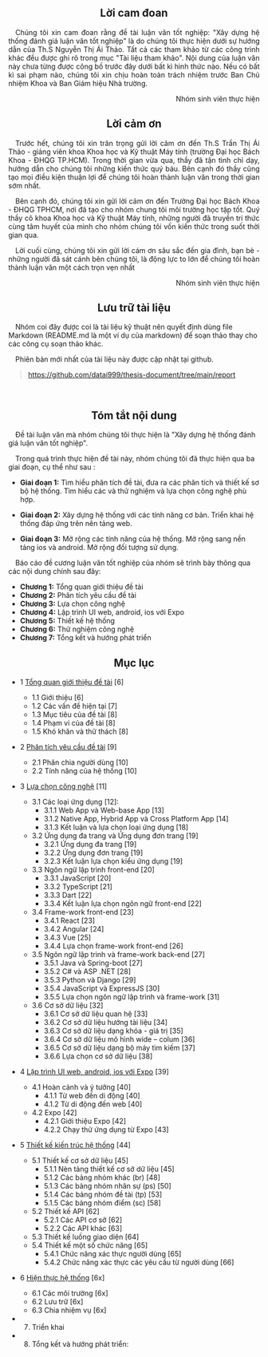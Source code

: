 <!-- !import[/report/chapter_0_cover/part_0a_cover.md] -->
<center> <h2>Lời cam đoan</h1> </center>

<p style='text-align: justify;'>
&emsp;Chúng tôi xin cam đoan rằng đề tài luận văn tốt nghiệp: "Xây dựng hệ thống đánh giá luận văn tốt nghiệp" 
là do chúng tôi thực hiện dưới sự hướng dẫn của Th.S Nguyễn Thị Ái Thảo. Tất cả các
tham khảo từ các công trình khác đều được ghi rõ trong mục "Tài liệu tham khảo". Nội dung
của luận văn này chưa từng được công bố trước đây dưới bất kì hình thức nào. Nếu có bất kì
sai phạm nào, chúng tôi xin chịu hoàn toàn trách nhiệm trước Ban Chủ nhiệm Khoa và Ban
Giám hiệu Nhà trường.
</p>
<p style='text-align: right;'>
Nhóm sinh viên thực hiện
</p>

<div style="page-break-after: always;"></div>

<center> <h2>Lời cảm ơn</h1> </center>

<p style='text-align: justify;'>
&emsp;Trước hết, chúng tôi xin trân trọng gửi lời cảm ơn đến Th.S Trần Thị Ái Thảo - giảng
viên khoa Khoa học và Kỹ thuật Máy tính (trường Đại học Bách Khoa - ĐHQG TP.HCM).
Trong thời gian vừa qua, thầy đã tận tình chỉ dạy, hướng dẫn cho chúng tôi những kiến thức
quý báu. Bên cạnh đó thầy cũng tạo mọi điều kiện thuận lợi để chúng tôi hoàn thành luận văn
trong thời gian sớm nhất. </p>

<p style='text-align: justify;'>
&emsp;Bên cạnh đó, chúng tôi xin gửi lời cảm ơn đến Trường Đại học Bách Khoa - ĐHQG TPHCM,
nơi đã tạo cho nhóm chung tôi môi trường học tập tốt. Quý thầy cô khoa Khoa học và Kỹ thuật
Máy tính, những người đã truyền tri thức cùng tâm huyết của mình cho nhóm chúng tôi vốn
kiến thức trong suốt thời gian qua.</p>

<p style='text-align: justify;'>
&emsp;Lời cuối cùng, chúng tôi xin gửi lời cám ơn sâu sắc đến gia đình, bạn bè - những người đã
sát cánh bên chúng tôi, là động lực to lớn để chúng tôi hoàn thành luận văn một cách trọn vẹn
nhất
</p>
<p style='text-align: right;'>
Nhóm sinh viên thực hiện
</p>

<div style="page-break-after: always;"></div>

<center> <h2>Lưu trữ tài liệu</h1> </center>

&emsp;Nhóm coi đây được coi là tài liệu kỹ thuật nên quyết định dùng file Markdown (README.md là một ví dụ của markdown)
để soạn thảo thay cho các công cụ soạn thảo khác.

&emsp;Phiên bản mới nhất của tài liệu này được cập nhật tại github.

> https://github.com/datai999/thesis-document/tree/main/report

</br>

<center> <h2>Tóm tắt nội dung</h1> </center>

&emsp;Đề tài luận văn mà nhóm chúng tôi thực hiện là "Xây dựng hệ thống đánh giá luận văn tốt nghiệp".

&emsp;Trong quá trình thực hiện đề tài này, nhóm chúng tôi đã thực hiện
qua ba giai đoạn, cụ thể như sau :

- **Giai đoạn 1:**
  Tìm hiểu phân tích đề tài, đưa ra các phân tích và thiết kế sơ bộ hệ thống.
  Tìm hiểu các và thử nghiệm và lựa chọn công nghệ phù hợp.

- **Giai đoạn 2:**
  Xây dựng hệ thống với các tính năng cơ bản.
  Triển khai hệ thống đáp ứng trên nên tảng web.

- **Giai đoạn 3:**
  Mở rộng các tính năng của hệ thống.
  Mở rộng sang nền tảng ios và android.
  Mở rộng đối tượng sử dụng.

&emsp;Báo cáo đề cương luận văn tốt nghiệp của nhóm sẽ trình bày thông qua các nội dung chính sau đây:

- **Chương 1:** Tổng quan giới thiệu đề tài
- **Chương 2:** Phân tích yêu cầu đề tài
- **Chương 3:** Lựa chọn công nghệ
- **Chương 4:** Lập trình UI web, android, ios với Expo
- **Chương 5:** Thiết kế hệ thống
- **Chương 6:** Thử nghiệm công nghệ
- **Chương 7:** Tổng kết và hướng phát triển

<div style="page-break-after: always;"></div>

<center> <h2>Mục lục</h2> </center>

- 1 [Tổng quan giới thiệu đề tài](https://github.com/datai999/thesis-document/blob/main/report/Chapter_1_intro.md#1-tổng-quan-giới-thiệu-đề-tài) [6]

  - 1.1 Giới thiệu [6]
  - 1.2 Các vấn đề hiện tại [7]
  - 1.3 Mục tiêu của đề tài [8]
  - 1.4 Phạm vi của đề tài [8]
  - 1.5 Khó khăn và thử thách [8]

- 2 [Phân tích yêu cầu đề tài](https://github.com/datai999/thesis-document/blob/main/report/Chapter_2_requirement.md#2-phân-tích-yêu-cầu-đề-tài) [9]

  - 2.1 Phân chia người dùng [10]
  - 2.2 Tính năng của hệ thống [10]

- 3 [Lựa chọn công nghệ](https://github.com/datai999/thesis-document/blob/main/report/Chapter_3_technology.md#3-lựa-chọn-công-nghệ) [11]

  - 3.1 Các loại ứng dụng [12]:
    - 3.1.1 Web App và Web-base App [13]
    - 3.1.2 Native App, Hybrid App và Cross Platform App [14]
    - 3.1.3 Kết luận và lựa chọn loại ứng dụng [18]
  - 3.2 Ứng dụng đa trang và Ứng dụng đơn trang [19]
    - 3.2.1 Ứng dụng đa trang [19]
    - 3.2.2 Ứng dụng đơn trang [19]
    - 3.2.3 Kết luận lựa chọn kiểu ứng dụng [19]
  - 3.3 Ngôn ngữ lập trình front-end [20]
    - 3.3.1 JavaScript [20]
    - 3.3.2 TypeScript [21]
    - 3.3.3 Dart [22]
    - 3.3.4 Kết luận lựa chọn ngôn ngữ front-end [22]
  - 3.4 Frame-work front-end [23]
    - 3.4.1 React [23]
    - 3.4.2 Angular [24]
    - 3.4.3 Vue [25]
    - 3.4.4 Lựa chọn frame-work front-end [26]
  - 3.5 Ngôn ngữ lập trình và frame-work back-end [27]
    - 3.5.1 Java và Spring-boot [27]
    - 3.5.2 C# và ASP .NET [28]
    - 3.5.3 Python và Django [29]
    - 3.5.4 JavaScript và ExpressJS [30]
    - 3.5.5 Lựa chọn ngôn ngữ lập trình và frame-work [31]
  - 3.6 Cơ sở dữ liệu [32]
    - 3.6.1 Cơ sở dữ liệu quan hệ [33]
    - 3.6.2 Cơ sở dữ liệu hướng tài liệu [34]
    - 3.6.3 Cơ sở dữ liệu dạng khóa - giá trị [35]
    - 3.6.4 Cơ sở dữ liệu mô hình wide – colum [36]
    - 3.6.5 Cơ sở dữ liệu dạng bộ máy tìm kiếm [37]
    - 3.6.6 Lựa chọn cơ sở dữ liệu [38]

<div style="page-break-after: always;"></div>

- 4 [Lập trình UI web, android, ios với Expo](https://github.com/datai999/thesis-document/blob/main/report/Chapter_4_expo_all_ui.md#4-lập-trình-ui-web-android-ios-với-expo) [39]

  - 4.1 Hoàn cảnh và ý tưởng [40]
    - 4.1.1 Từ web đến di động [40]
    - 4.1.2 Từ di động đến web [40]
  - 4.2 Expo [42]
    - 4.2.1 Giới thiệu Expo [42]
    - 4.2.2 Chạy thử ứng dụng từ Expo [43]

- 5 [Thiết kế kiến trúc hệ thống](https://github.com/datai999/thesis-document/blob/main/report/Chapter_5_achitechture_design.md#5-thiết-kế-kiến-trúc-hệ-thống) [44]

  - 5.1 Thiết kế cơ sở dữ liệu [45]
    - 5.1.1 Nèn tảng thiết kế cơ sở dữ liệu [45]
    - 5.1.2 Các bảng nhóm khác (br) [48]
    - 5.1.3 Các bảng nhóm nhân sự (ps) [50]
    - 5.1.4 Các bảng nhóm đề tài (tp) [53]
    - 5.1.5 Các bảng nhóm điểm (sc) [58]
  - 5.2 Thiết kế API [62]
    - 5.2.1 Các API cơ sở [62]
    - 5.2.2 Các API khác [63]
  - 5.3 Thiết kế luồng giao diện [64]
  - 5.4 Thiết kế một số chức năng [65]
    - 5.4.1 Chức năng xác thực người dùng [65]
    - 5.4.2 Chức năng xác thực các yêu cầu từ người dùng [66]

- 6 [Hiện thực hệ thống](https://github.com/datai999/thesis-document/blob/main/report/Chapter_6_implement.md#6-hiện-thực-hệ-thống) [6x]

  - 6.1 Các môi trường [6x]
  - 6.2 Lưu trữ [6x]
  - 6.3 Chia nhiệm vụ [6x]

- 7. Triển khai

- 8. Tổng kết và hướng phát triển:

<div style="page-break-after: always;"></div>

